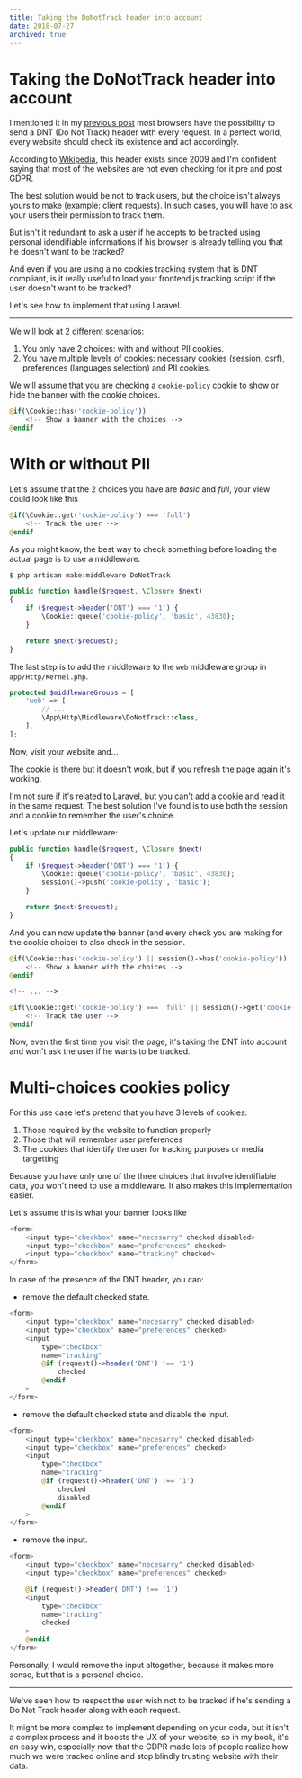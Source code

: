 ```yaml
---
title: Taking the DoNotTrack header into account
date: 2018-07-27
archived: true
---
```


# Taking the DoNotTrack header into account

I mentioned it in my [previous post](https://dieterstinglhamber.me/gdpr-compliant-tracking) most browsers have the possibility to send a DNT (Do Not Track) header with every request. In a perfect world, every website should check its existence and act accordingly.

According to [Wikipedia](https://en.wikipedia.org/wiki/Do_Not_Track), this header exists since 2009 and I'm confident saying that most of the websites are not even checking for it pre and post GDPR.

The best solution would be not to track users, but the choice isn't always yours to make (example: client requests). In such cases, you will have to ask your users their permission to track them.

But isn't it redundant to ask a user if he accepts to be tracked using personal idendifiable informations if his browser is already telling you that he doesn't want to be tracked?

And even if you are using a no cookies tracking system that is DNT compliant, is it really useful to load your frontend js tracking script if the user doesn't want to be tracked?

Let's see how to implement that using Laravel.

---

We will look at 2 different scenarios:
1. You only have 2 choices: with and without PII cookies.
2. You have multiple levels of cookies: necessary cookies (session, csrf), preferences (languages selection) and PII cookies.

We will assume that you are checking a `cookie-policy` cookie to show or hide the banner with the cookie choices.

```php
@if(\Cookie::has('cookie-policy'))
    <!-- Show a banner with the choices -->
@endif
```

# With or without PII

Let's assume that the 2 choices you have are _basic_ and _full_, your view could look like this

```php
@if(\Cookie::get('cookie-policy') === 'full')
    <!-- Track the user -->
@endif
```

As you might know, the best way to check something before loading the actual page is to use a middleware.

```sh
$ php artisan make:middleware DoNotTrack
```

```php
public function handle($request, \Closure $next)
{
    if ($request->header('DNT') === '1') {
        \Cookie::queue('cookie-policy', 'basic', 43830);
    }

    return $next($request);
}
```

The last step is to add the middleware to the `web` middleware group in `app/Http/Kernel.php`.

```php
protected $middlewareGroups = [
    'web' => [
        // ...
        \App\Http\Middleware\DoNotTrack::class,
    ],
];
```

Now, visit your website and...

The cookie is there but it doesn't work, but if you refresh the page again it's working.

I'm not sure if it's related to Laravel, but you can't add a cookie and read it in the same request. The best solution I've found is to use both the session and a cookie to remember the user's choice.

Let's update our middleware:

```php
public function handle($request, \Closure $next)
{
    if ($request->header('DNT') === '1') {
        \Cookie::queue('cookie-policy', 'basic', 43830);
        session()->push('cookie-policy', 'basic');
    }

    return $next($request);
}
```
And you can now update the banner (and every check you are making for the cookie choice) to also check in the session.

```php
@if(\Cookie::has('cookie-policy') || session()->has('cookie-policy'))
    <!-- Show a banner with the choices -->
@endif

<!-- ... -->

@if(\Cookie::get('cookie-policy') === 'full' || session()->get('cookie-policy') === 'full')
    <!-- Track the user -->
@endif
```

Now, even the first time you visit the page, it's taking the DNT into account and won't ask the user if he wants to be tracked.

# Multi-choices cookies policy

For this use case let's pretend that you have 3 levels of cookies:
1. Those required by the website to function properly
2. Those that will remember user preferences
3. The cookies that identify the user for tracking purposes or media targetting

Because you have only one of the three choices that involve identifiable data, you won't need to use a middleware. It also makes this implementation easier.

Let's assume this is what your banner looks like

```php
<form>
    <input type="checkbox" name="necesarry" checked disabled>
    <input type="checkbox" name="preferences" checked>
    <input type="checkbox" name="tracking" checked>
</form>
```

In case of the presence of the DNT header, you can:

- remove the default checked state.

```php
<form>
    <input type="checkbox" name="necesarry" checked disabled>
    <input type="checkbox" name="preferences" checked>
    <input
        type="checkbox"
        name="tracking"
        @if (request()->header('DNT') !== '1')
            checked
        @endif
    >
</form>
```

- remove the default checked state and disable the input.

```php
<form>
    <input type="checkbox" name="necesarry" checked disabled>
    <input type="checkbox" name="preferences" checked>
    <input
        type="checkbox"
        name="tracking"
        @if (request()->header('DNT') !== '1')
            checked
            disabled
        @endif
    >
</form>
```

- remove the input.

```php
<form>
    <input type="checkbox" name="necesarry" checked disabled>
    <input type="checkbox" name="preferences" checked>

    @if (request()->header('DNT') !== '1')
    <input
        type="checkbox"
        name="tracking"
        checked
    >
    @endif
</form>
```

Personally, I would remove the input altogether, because it makes more sense, but that is a personal choice.

---

We've seen how to respect the user wish not to be tracked if he's sending a Do Not Track header along with each request.

It might be more complex to implement depending on your code, but it isn't a complex process and it boosts the UX of your website, so in my book, it's an easy win, especially now that the GDPR made lots of people realize how much we were tracked online and stop blindly trusting website with their data.
